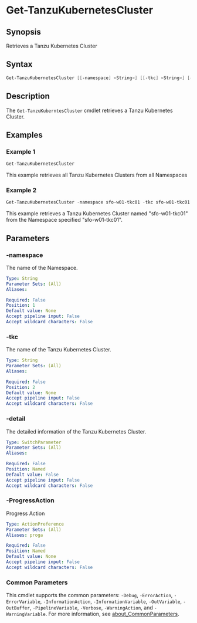 # Get-TanzuKubernetesCluster

## Synopsis

Retrieves a Tanzu Kubernetes Cluster

## Syntax

```powershell
Get-TanzuKubernetesCluster [[-namespace] <String>] [[-tkc] <String>] [-detail] [-ProgressAction <ActionPreference>] [<CommonParameters>]
```

## Description

The `Get-TanzuKuberntesCluster` cmdlet retrieves a Tanzu Kubernetes Cluster.

## Examples

### Example 1

```powershell
Get-TanzuKubernetesCluster
```

This example retrieves all Tanzu Kubernetes Clusters from all Namespaces

### Example 2

```powershell
Get-TanzuKubernetesCluster -namespace sfo-w01-tkc01 -tkc sfo-w01-tkc01 
```

This example retrieves a Tanzu Kubernetes Cluster named "sfo-w01-tkc01" from the Namespace specified "sfo-w01-tkc01".

## Parameters

### -namespace

The name of the Namespace.

```yaml
Type: String
Parameter Sets: (All)
Aliases:

Required: False
Position: 1
Default value: None
Accept pipeline input: False
Accept wildcard characters: False
```

### -tkc

The name of the Tanzu Kubernetes Cluster.

```yaml
Type: String
Parameter Sets: (All)
Aliases:

Required: False
Position: 2
Default value: None
Accept pipeline input: False
Accept wildcard characters: False
```

### -detail

The detailed information of the Tanzu Kubernetes Cluster.

```yaml
Type: SwitchParameter
Parameter Sets: (All)
Aliases:

Required: False
Position: Named
Default value: False
Accept pipeline input: False
Accept wildcard characters: False
```

### -ProgressAction

Progress Action

```yaml
Type: ActionPreference
Parameter Sets: (All)
Aliases: proga

Required: False
Position: Named
Default value: None
Accept pipeline input: False
Accept wildcard characters: False
```

### Common Parameters

This cmdlet supports the common parameters: `-Debug`, `-ErrorAction`, `-ErrorVariable`, `-InformationAction`, `-InformationVariable`, `-OutVariable`, `-OutBuffer`, `-PipelineVariable`, `-Verbose`, `-WarningAction`, and `-WarningVariable`. For more information, see [about_CommonParameters](http://go.microsoft.com/fwlink/?LinkID=113216).
